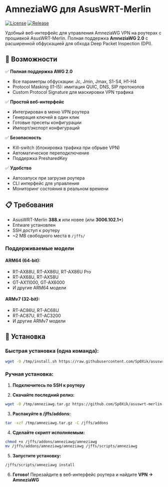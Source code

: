 # AmneziaWG для AsusWRT-Merlin

[![License](https://img.shields.io/badge/license-GPL--2.0-blue.svg)](LICENSE)
[![Release](https://img.shields.io/github/v/release/Sp0Xik/asuswrt-merlin-amneziawg)](https://github.com/Sp0Xik/asuswrt-merlin-amneziawg/releases)

Удобный веб-интерфейс для управления AmneziaWG VPN на роутерах с прошивкой AsusWRT-Merlin. Полная поддержка **AmneziaWG 2.0** с расширенной обфускацией для обхода Deep Packet Inspection (DPI).

## 🌟 Возможности

✅ **Полная поддержка AWG 2.0**
- Все параметры обфускации: Jc, Jmin, Jmax, S1-S4, H1-H4
- Protocol Masking (I1-I5): имитация QUIC, DNS, SIP протоколов
- Custom Protocol Signature для маскировки VPN трафика

✅ **Простой веб-интерфейс**
- Интегрирован в меню VPN роутера
- Генерация ключей в один клик
- Готовые пресеты конфигурации
- Импорт/экспорт конфигураций

✅ **Безопасность**
- Kill-switch (блокировка трафика при обрыве VPN)
- Автоматическое переподключение
- Поддержка PresharedKey

✅ **Удобство**
- Автозапуск при загрузке роутера
- CLI интерфейс для управления
- Мониторинг состояния в реальном времени

## 📋 Требования

- AsusWRT-Merlin **388.x** или новее (или **3006.102.1+**)
- Entware установлен
- SSH доступ к роутеру
- ~2 MB свободного места в `/jffs/`

### Поддерживаемые модели

#### ARM64 (64-bit):
- RT-AX88U, RT-AX86U, RT-AX86U Pro
- RT-AX68U, RT-AX58U
- GT-AX11000, GT-AX6000
- И другие ARM64 модели

#### ARMv7 (32-bit):
- RT-AC86U, RT-AC68U
- RT-AC87U, RT-AC3200
- И другие ARMv7 модели

## 🚀 Установка

### Быстрая установка (одна команда):

```bash
wget -O /tmp/install.sh https://raw.githubusercontent.com/Sp0Xik/asuswrt-merlin-amneziawg/main/install.sh && sh /tmp/install.sh
```

### Ручная установка:

1. **Подключитесь по SSH к роутеру**

2. **Скачайте последний релиз:**
```bash
wget -O /tmp/amneziawg.tar.gz https://github.com/Sp0Xik/asuswrt-merlin-amneziawg/releases/latest/download/asuswrt-merlin-amneziawg.tar.gz
```

3. **Распакуйте в /jffs/addons:**
```bash
tar -xzf /tmp/amneziawg.tar.gz -C /jffs/addons
```

4. **Сделайте скрипт исполняемым:**
```bash
chmod +x /jffs/addons/amneziawg/amneziawg
mv /jffs/addons/amneziawg/amneziawg /jffs/scripts/amneziawg
```

5. **Запустите установку:**
```bash
/jffs/scripts/amneziawg install
```

6. **Готово!** Перезайдите в веб-интерфейс роутера и найдите **VPN → AmneziaWG**
